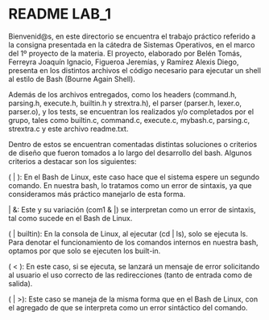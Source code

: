 # README LAB_1 #


Bienvenid@s, en este directorio se encuentra el trabajo práctico referido a la consigna presentada en la cátedra de Sistemas Operativos, en el marco del 1º proyecto de la materia.
El proyecto, elaborado por Belén Tomás, Ferreyra Joaquín Ignacio, Figueroa Jeremías, y Ramírez Alexis Diego, presenta en los distintos archivos el código necesario para ejecutar un shell al estilo de Bash (Bourne Again Shell).

Además de los archivos entregados, como los headers (command.h, parsing.h, execute.h, builtin.h y strextra.h), el parser (parser.h, lexer.o, parser.o), y los tests, se encuentran los realizados y/o completados por el grupo, tales como builtin.c, command.c, execute.c, mybash.c, parsing.c, strextra.c y este archivo readme.txt.

Dentro de estos se encuentran comentadas distintas soluciones o criterios de diseño que fueron tomados a lo largo del desarrollo del bash. Algunos criterios a destacar son los siguientes:

(<com1> | ): En el Bash de Linux, este caso hace que el sistema espere un segundo comando. En nuestra bash, lo tratamos como un error de sintaxis, ya que consideramos más práctico manejarlo de esta forma.

<com1> | &: Este y su variación (com1 & |) se interpretan como un error de sintaxis, tal como sucede en el Bash de Linux.

(<com1> | builtin): En la consola de Linux, al ejecutar (cd | ls), solo se ejecuta ls. Para denotar el funcionamiento de los comandos internos en nuestra bash, optamos por que solo se ejecuten los built-in.

(<com1> < ): En este caso, si se ejecuta, se lanzará un mensaje de error solicitando al usuario el uso correcto de las redirecciones (tanto de entrada como de salida).

(<com1> | <com2> >): Este caso se maneja de la misma forma que en el Bash de Linux, con el agregado de que se interpreta como un error sintáctico del comando.

